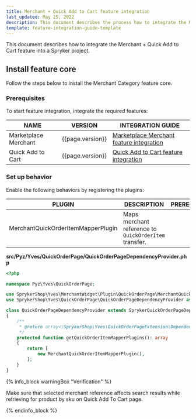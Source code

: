 ```yaml
---
title: Merchant + Quick Add to Cart feature integration
last_updated: May 25, 2022
description: This document describes the process how to integrate the Merchant + Quick Add to Cart feature into a Spryker project.
template: feature-integration-guide-template
---
```


This document describes how to integrate the Merchant + Quick Add to Cart feature into a Spryker project.

## Install feature core

Follow the steps below to install the Merchant Category feature core.

### Prerequisites

To start feature integration, integrate the required features:

| NAME                 | VERSION          | INTEGRATION GUIDE                                                                                                                                            |
|----------------------|------------------|--------------------------------------------------------------------------------------------------------------------------------------------------------------|
| Marketplace Merchant | {{page.version}} | [Marketplace Merchant feature integration](/docs/marketplace/dev/feature-integration-guides/{{page.version}}/marketplace-merchant-feature-integration.html)  |
| Quick Add to Cart    | {{page.version}} | [Quick Add to Cart feature integration](/docs/scos/dev/feature-integration-guides/{{page.version}}/quick-add-to-cart-feature-integration.html)               |

### Set up behavior

Enable the following behaviors by registering the plugins:

| PLUGIN                             | DESCRIPTION                                           | PREREQUISITES | NAMESPACE                                             |
|------------------------------------|-------------------------------------------------------|---------------|-------------------------------------------------------|
| MerchantQuickOrderItemMapperPlugin | Maps merchant reference to `QuickOrderItem` transfer. |               | SprykerShop\Yves\MerchantWidget\Plugin\QuickOrderPage |


**src/Pyz/Yves/QuickOrderPage/QuickOrderPageDependencyProvider.php**

```php
<?php

namespace Pyz\Yves\QuickOrderPage;

use SprykerShop\Yves\MerchantWidget\Plugin\QuickOrderPage\MerchantQuickOrderItemMapperPlugin;
use SprykerShop\Yves\QuickOrderPage\QuickOrderPageDependencyProvider as SprykerQuickOrderPageDependencyProvider;

class QuickOrderPageDependencyProvider extends SprykerQuickOrderPageDependencyProvider
{
    /**
     * @return array<\SprykerShop\Yves\QuickOrderPageExtension\Dependency\Plugin\QuickOrderItemMapperPluginInterface>
     */
    protected function getQuickOrderItemMapperPlugins(): array
    {
        return [
            new MerchantQuickOrderItemMapperPlugin(),
        ];
    }
}
```

{% info_block warningBox "Verification" %}

Make sure that selected merchant reference affects search results while retrieving for product by sku on Quick Add To Cart page.

{% endinfo_block %}
